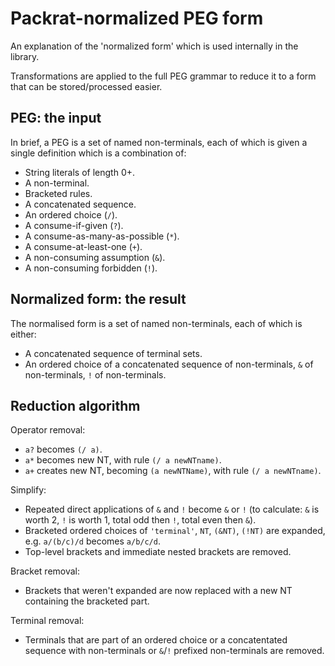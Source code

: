 Packrat-normalized PEG form
===========================

An explanation of the 'normalized form' which is used internally in the library.

Transformations are applied to the full PEG grammar to reduce it to a form that
can be stored/processed easier.

PEG: the input
--------------

In brief, a PEG is a set of named non-terminals, each of which is given a single
definition which is a combination of:

* String literals of length 0+.
* A non-terminal.
* Bracketed rules.
* A concatenated sequence.
* An ordered choice (`/`).
* A consume-if-given (`?`).
* A consume-as-many-as-possible (`*`).
* A consume-at-least-one (`+`).
* A non-consuming assumption (`&`).
* A non-consuming forbidden (`!`).

Normalized form: the result
---------------------------

The normalised form is a set of named non-terminals, each of which is either:

* A concatenated sequence of terminal sets.
* An ordered choice of a concatenated sequence of non-terminals, `&` of
  non-terminals, `!` of non-terminals.

Reduction algorithm
-------------------

Operator removal:

* `a?` becomes `(/ a)`.
* `a*` becomes new NT, with rule `(/ a newNTname)`.
* `a+` creates new NT, becoming `(a newNTName)`, with rule `(/ a newNTname)`.

Simplify:

* Repeated direct applications of `&` and `!` become `&` or `!` (to calculate:
  `&` is worth 2, `!` is worth 1, total odd then `!`, total even then `&`).
* Bracketed ordered choices of `'terminal'`, `NT`, `(&NT)`, `(!NT)` are
  expanded, e.g. `a/(b/c)/d` becomes `a/b/c/d`.
* Top-level brackets and immediate nested brackets are removed.

Bracket removal:

* Brackets that weren't expanded are now replaced with a new NT containing the
  bracketed part.

Terminal removal:

* Terminals that are part of an ordered choice or a concatentated sequence with
  non-terminals or `&`/`!` prefixed non-terminals are removed.
